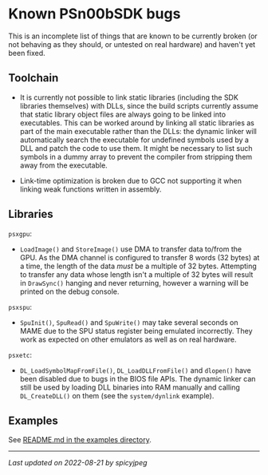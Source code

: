 
# Known PSn00bSDK bugs

This is an incomplete list of things that are known to be currently broken (or
not behaving as they should, or untested on real hardware) and haven't yet been
fixed.

## Toolchain

- It is currently not possible to link static libraries (including the SDK
  libraries themselves) with DLLs, since the build scripts currently assume that
  static library object files are always going to be linked into executables.
  This can be worked around by linking all static libraries as part of the main
  executable rather than the DLLs: the dynamic linker will automatically search
  the executable for undefined symbols used by a DLL and patch the code to use
  them. It might be necessary to list such symbols in a dummy array to prevent
  the compiler from stripping them away from the executable.

- Link-time optimization is broken due to GCC not supporting it when linking
  weak functions written in assembly.

## Libraries

`psxgpu`:

- `LoadImage()` and `StoreImage()` use DMA to transfer data to/from the GPU.
  As the DMA channel is configured to transfer 8 words (32 bytes) at a time,
  the length of the data *must* be a multiple of 32 bytes. Attempting to
  transfer any data whose length isn't a multiple of 32 bytes will result in
  `DrawSync()` hanging and never returning, however a warning will be printed
  on the debug console.

`psxspu`:

- `SpuInit()`, `SpuRead()` and `SpuWrite()` may take several seconds on MAME
  due to the SPU status register being emulated incorrectly. They work as
  expected on other emulators as well as on real hardware.

`psxetc`:

- `DL_LoadSymbolMapFromFile()`, `DL_LoadDLLFromFile()` and `dlopen()` have been
  disabled due to bugs in the BIOS file APIs. The dynamic linker can still be
  used by loading DLL binaries into RAM manually and calling `DL_CreateDLL()`
  on them (see the `system/dynlink` example).

## Examples

See [README.md in the examples directory](../examples/README.md#examples-summary).

-----------------------------------------
_Last updated on 2022-08-21 by spicyjpeg_
